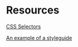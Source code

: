 # Resources

[CSS Selectors](https://developer.mozilla.org/en-US/docs/Web/CSS/Reference)

[An example of a styleguide](https://developer.mozilla.org/en-US/docs/MDN/Contribute/Guidelines/CSS_style_guide)

